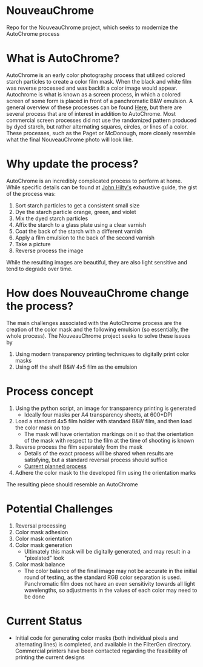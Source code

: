 # NouveauChrome
Repo for the NouveauChrome project, which seeks to modernize the AutoChrome process

# What is AutoChrome?
AutoChrome is an early color photography process that utilized colored starch particles to create a color film mask. When the black and white film was reverse processed and was backlit a color image would appear. Autochrome is what is known as a screen process, in which a colored screen of some form is placed in front of a panchromatic B&W emulsion. A general overview of these processes can be found [Here](https://filmcolors.org/cat/screen-processes/), but there are several process that are of interest in addition to AutoChrome. Most commercial screen processes did not use the randomized pattern produced by dyed starch, but rather alternating squares, circles, or lines of a color. These processes, such as the Paget or McDonough, more closely resemble what the final NouveauChrome photo will look like.

# Why update the process?
AutoChrome is an incredibly complicated process to perform at home. While specific details can be found at [John Hilty's](https://www.jonhilty.com/screenplateguide) exhaustive guide, the gist of the process was:

1. Sort starch particles to get a consistent small size
2. Dye the starch particle orange, green, and violet
3. Mix the dyed starch particles
4. Affix the starch to a glass plate using a clear varnish
5. Coat the back of the starch with a different varnish
6. Apply a film emulsion to the back of the second varnish
7. Take a picture
8. Reverse process the image

While the resulting images are beautiful, they are also light sensitive and tend to degrade over time. 

# How does NouveauChrome change the process?
The main challenges associated with the AutoChrome process are the creation of the color mask and the following emulsion (so essentially, the whole process). The NouveauChrome project seeks to solve these issues by

1. Using modern transparency printing techniques to digitally print color masks
2. Using off the shelf B&W 4x5 film as the emulsion

# Process concept

1. Using the python script, an image for transparency printing is generated
    * Ideally four masks per A4 transparency sheets, at 600+DPI
2. Load a standard 4x5 film holder with standard B&W film, and then load the color mask on top
    * The mask will have orientation markings on it so that the orientation of the mask with respect to the film at the time of shooting is known 
3. Reverse process the film separately from the mask
    * Details of the exact process will be shared when results are satisfying, but a standard reversal process should suffice
    * [Current planned process](https://imager.ie/a-better-peroxide-black-and-white-reversal-bleach/)
4. Adhere the color mask to the developed film using the orientation marks

The resulting piece should resemble an AutoChrome

# Potential Challenges
1. Reversal processing
2. Color mask adhesion
3. Color mask orientation
4. Color mask generation
    * Ultimately this mask will be digitally generated, and may result in a "pixelated" look
5. Color mask balance
    * The color balance of the final image may not be accurate in the initial round of testing, as the standard RGB color separation is used. Panchromatic film does not have an even sensitivity towards all light wavelengths, so adjustments in the values of each color may need to be done

# Current Status
* Initial code for generating color masks (both individual pixels and alternating lines) is completed, and available in the FilterGen directory. Commercial printers have been contacted regarding the feasibility of printing the current designs
